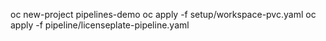 oc new-project pipelines-demo
oc apply -f setup/workspace-pvc.yaml
oc apply -f pipeline/licenseplate-pipeline.yaml 
